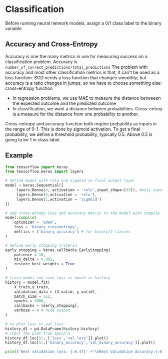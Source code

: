 # Classification

Before running neural network models, assign a 0/1 class label to the binary variable

## Accuracy and Cross-Entropy

Accuracy is one the many metrics in use for measuring success on a classification problem. Accuracy is `number_of_correct_predictions/total_predictions` The problem with accuracy and most other classification metrics is that, it can't be used as a loss function. SGD needs a loss function that changes smoothly; but accuracy is a ratio changes in jumps; so we have to choose something else: cross-entropy function

- In regression problems, we use MAE to measure the distance betweeen the expected outcome and the predicted outcome 
- In classification, we want a distance between probabilities. Cross-entroy is a measure for the distance from one probability to another. 

Cross-entropy and accuracy function both require probability as inputs in the range of 0-1. This is done by sigmoid activation. To get a final probability, we define a threshold probability, typically 0.5. Above 0.5 is going to be 1 in class label. 

## Example

```python
from tensorflow import keras
from tensorflow.keras import layers

# define model with relu and sigmoid in final output layer 
model = keras.Sequential([
     layers.Dense(4, activation = 'relu',input_shape=[33]), #only input layer needs input shape 
     layers.Dense(4,activation = 'relu'),
     layers.Dense(1,activation = 'sigmoid')
])

# add cross-entopy loss and accuracy metric to the model with compile 
model.compile(
    optimizer = 'adam',
    loss = 'binary_crossentropy',
    metrics = ['binary_accuracy'] # for binary/2 classes 
)

# define early stopping criteria 
early_stopping = keras.callbacks.EarlyStopping(
    patience = 10,
    min_delta = 0.001,
    restore_best_weights = True
)

# train model and save loss vs epoch in history 
history = model.fit(
    X_train,y_train,
    validation_data = (X_valid, y_valid),
    batch_size = 512, 
    epochs = 1000, 
    callbacks = [early_stopping],
    verbose = 0 # hide output 
)

# to plot loss vs val_loss
history_df = pd.DataFrame(history.history)
# start the plot from epoch 5 
history_df.loc[5:, ['loss','val_loss']].plot()
history_df.loc[5:,['binary_accuracy','val_binary_accuracy']].plot()

print('Best validation loss: {:0.4f}' +"\nBest Validation Accuracy:{:0.4f}".format(history_df['val_loss'].min(),history_df['val_binary_accuracy'].max()))
```



